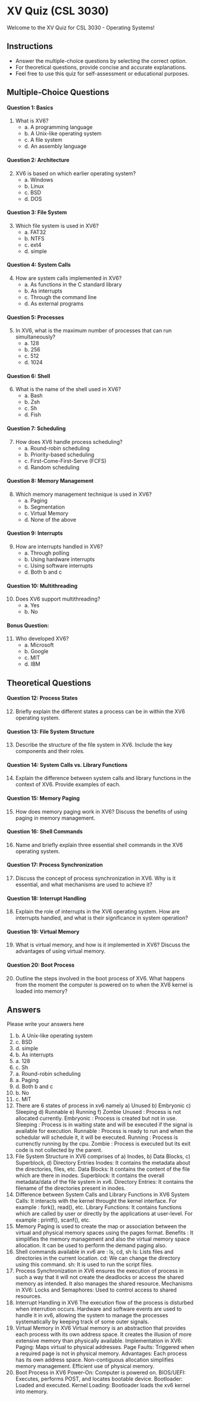 # XV Quiz (CSL 3030)

Welcome to the XV Quiz for CSL 3030 - Operating Systems!



## Instructions
- Answer the multiple-choice questions by selecting the correct option.
- For theoretical questions, provide concise and accurate explanations.
- Feel free to use this quiz for self-assessment or educational purposes.

## Multiple-Choice Questions

#### Question 1: Basics
1. What is XV6?
   - a. A programming language
   - b. A Unix-like operating system
   - c. A file system
   - d. An assembly language

#### Question 2: Architecture
2. XV6 is based on which earlier operating system?
   - a. Windows
   - b. Linux
   - c. BSD
   - d. DOS

#### Question 3: File System
3. Which file system is used in XV6?
   - a. FAT32
   - b. NTFS
   - c. ext4
   - d. simple

#### Question 4: System Calls
4. How are system calls implemented in XV6?
   - a. As functions in the C standard library
   - b. As interrupts
   - c. Through the command line
   - d. As external programs

#### Question 5: Processes
5. In XV6, what is the maximum number of processes that can run simultaneously?
   - a. 128
   - b. 256
   - c. 512
   - d. 1024

#### Question 6: Shell
6. What is the name of the shell used in XV6?
   - a. Bash
   - b. Zsh
   - c. Sh
   - d. Fish

#### Question 7: Scheduling
7. How does XV6 handle process scheduling?
   - a. Round-robin scheduling
   - b. Priority-based scheduling
   - c. First-Come-First-Serve (FCFS)
   - d. Random scheduling

#### Question 8: Memory Management
8. Which memory management technique is used in XV6?
   - a. Paging
   - b. Segmentation
   - c. Virtual Memory
   - d. None of the above

#### Question 9: Interrupts
9. How are interrupts handled in XV6?
   - a. Through polling
   - b. Using hardware interrupts
   - c. Using software interrupts
   - d. Both b and c

#### Question 10: Multithreading
10. Does XV6 support multithreading?
    - a. Yes
    - b. No

#### Bonus Question:
11. Who developed XV6?
    - a. Microsoft
    - b. Google
    - c. MIT
    - d. IBM

## Theoretical Questions

#### Question 12: Process States
12. Briefly explain the different states a process can be in within the XV6 operating system.

#### Question 13: File System Structure
13. Describe the structure of the file system in XV6. Include the key components and their roles.

#### Question 14: System Calls vs. Library Functions
14. Explain the difference between system calls and library functions in the context of XV6. Provide examples of each.

#### Question 15: Memory Paging
15. How does memory paging work in XV6? Discuss the benefits of using paging in memory management.

#### Question 16: Shell Commands
16. Name and briefly explain three essential shell commands in the XV6 operating system.

#### Question 17: Process Synchronization
17. Discuss the concept of process synchronization in XV6. Why is it essential, and what mechanisms are used to achieve it?

#### Question 18: Interrupt Handling
18. Explain the role of interrupts in the XV6 operating system. How are interrupts handled, and what is their significance in system operation?

#### Question 19: Virtual Memory
19. What is virtual memory, and how is it implemented in XV6? Discuss the advantages of using virtual memory.

#### Question 20: Boot Process
20. Outline the steps involved in the boot process of XV6. What happens from the moment the computer is powered on to when the XV6 kernel is loaded into memory?

## Answers
Please write your answers here
1. b. A Unix-like operating system
2. c. BSD
3. d. simple
4. b. As interrupts
5. a. 128
6. c. Sh
7. a. Round-robin scheduling
8. a. Paging
9. d. Both b and c
10. b. No
11. c. MIT
12. There are 6 states of process in xv6 namely a) Unused b) Embryonic c) Sleeping d) Runnable e) Running f) Zombie
Unused : Process is not allocated currently.
Embryonic : Process is created but not in use.
Sleeping : Process is in waiting state and will be executed if the signal is available for execution.
Runnable : Process is ready to run and when the schedular will schedule it, it will be executed.
Running : Process is currenctly running by the cpu.
Zombie : Process is executed but its exit code is not collected by the parent.
13. File System Structure in XV6 comprises of a) Inodes, b) Data Blocks, c) Superblock, d) Directory Entries
Inodes: It contains the metadata about the directories, files, etc.
Data Blocks: It contains the content of the file which are there in inodes.
Superblock: It contains the overall metadata/data of the file system in xv6.
Directory Entries: It contains the filename of the directories present in inodes.
14. Difference between System Calls and Library Functions in XV6
System Calls: It interacts with the kernel throught the kernel interface. For example : fork(), read(), etc.
Library Functions: It contains functions which are called by user or directly by the applications at user-level. For example : printf(), scanf(), etc.
15. Memory Paging is used to create the map or association between the virtual and physical memory spaces using the pages format.
Benefits : It simplifies the memory management and also the virtual memory space allocation. It can be used to perform the demand paging also.
16. Shell commands available in xv6 are : ls, cd, sh
ls: Lists files and directories in the current location.
cd: We can change the directory using this command.
sh: It is used to run the script files.
17. Process Synchronization in XV6 ensures the execution of process in such a way that it will not create the deadlocks or access the shared memory as intended. It also manages the shared resource.
Mechanisms in XV6:
Locks and Semaphores: Used to control access to shared resources.
18. Interrupt Handling in XV6
The execution flow of the process is disturbed when interrution occurs.
Hardware and software events are used to handle it in xv6, allowing the system to manage the processes systematically by keeping track of some outer signals.
19. Virtual Memory in XV6
Virtual memory is an abstraction that provides each process with its own address space. It creates the illusion of more extensive memory than physically available.
Implementation in XV6:
Paging: Maps virtual to physical addresses.
Page Faults: Triggered when a required page is not in physical memory.
Advantages:
Each process has its own address space.
Non-contiguous allocation simplifies memory management.
Efficient use of physical memory.
20. Boot Process in XV6
Power-On: Computer is powered on.
BIOS/UEFI: Executes, performs POST, and locates bootable device.
Bootloader: Loaded and executed.
Kernel Loading: Bootloader loads the xv6 kernel into memory.

